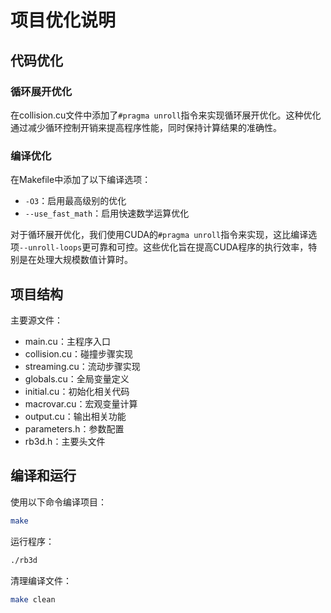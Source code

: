 # 项目优化说明

## 代码优化

### 循环展开优化
在collision.cu文件中添加了`#pragma unroll`指令来实现循环展开优化。这种优化通过减少循环控制开销来提高程序性能，同时保持计算结果的准确性。

### 编译优化
在Makefile中添加了以下编译选项：
- `-O3`：启用最高级别的优化
- `--use_fast_math`：启用快速数学运算优化

对于循环展开优化，我们使用CUDA的`#pragma unroll`指令来实现，这比编译选项`--unroll-loops`更可靠和可控。这些优化旨在提高CUDA程序的执行效率，特别是在处理大规模数值计算时。

## 项目结构
主要源文件：
- main.cu：主程序入口
- collision.cu：碰撞步骤实现
- streaming.cu：流动步骤实现
- globals.cu：全局变量定义
- initial.cu：初始化相关代码
- macrovar.cu：宏观变量计算
- output.cu：输出相关功能
- parameters.h：参数配置
- rb3d.h：主要头文件

## 编译和运行
使用以下命令编译项目：
```bash
make
```

运行程序：
```bash
./rb3d
```

清理编译文件：
```bash
make clean
```